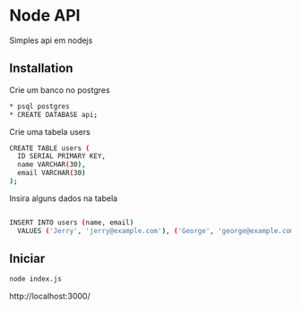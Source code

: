 # Node API

Simples api em nodejs

## Installation

Crie um banco no postgres

```bash
* psql postgres
* CREATE DATABASE api;
```

Crie uma tabela users

```bash
CREATE TABLE users (
  ID SERIAL PRIMARY KEY,
  name VARCHAR(30),
  email VARCHAR(30)
);
```

Insira alguns dados na tabela

```bash

INSERT INTO users (name, email)
  VALUES ('Jerry', 'jerry@example.com'), ('George', 'george@example.com');
```


## Iniciar

```bash
node index.js
```
http://localhost:3000/